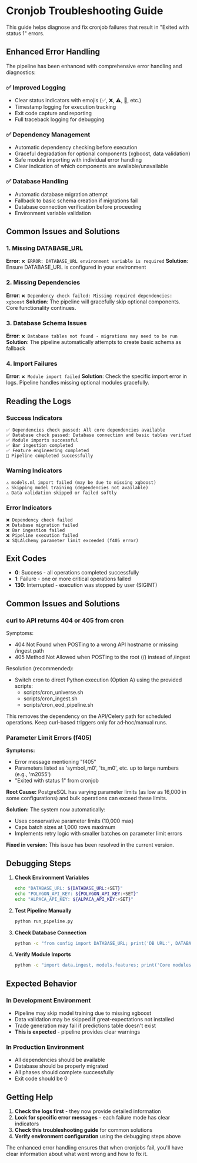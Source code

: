 # Cronjob Troubleshooting Guide

This guide helps diagnose and fix cronjob failures that result in "Exited with status 1" errors.

## Enhanced Error Handling

The pipeline has been enhanced with comprehensive error handling and diagnostics:

### ✅ Improved Logging
- Clear status indicators with emojis (✅, ❌, ⚠️, 🚀, etc.)
- Timestamp logging for execution tracking
- Exit code capture and reporting
- Full traceback logging for debugging

### ✅ Dependency Management
- Automatic dependency checking before execution
- Graceful degradation for optional components (xgboost, data validation)
- Safe module importing with individual error handling
- Clear indication of which components are available/unavailable

### ✅ Database Handling
- Automatic database migration attempt
- Fallback to basic schema creation if migrations fail
- Database connection verification before proceeding
- Environment variable validation

## Common Issues and Solutions

### 1. Missing DATABASE_URL
**Error**: `❌ ERROR: DATABASE_URL environment variable is required`
**Solution**: Ensure DATABASE_URL is configured in your environment

### 2. Missing Dependencies
**Error**: `❌ Dependency check failed: Missing required dependencies: xgboost`
**Solution**: The pipeline will gracefully skip optional components. Core functionality continues.

### 3. Database Schema Issues
**Error**: `❌ Database tables not found - migrations may need to be run`
**Solution**: The pipeline automatically attempts to create basic schema as fallback

### 4. Import Failures
**Error**: `❌ Module import failed`
**Solution**: Check the specific import error in logs. Pipeline handles missing optional modules gracefully.

## Reading the Logs

### Success Indicators
```
✅ Dependencies check passed: All core dependencies available
✅ Database check passed: Database connection and basic tables verified
✅ Module imports successful
✅ Bar ingestion completed
✅ Feature engineering completed
🎉 Pipeline completed successfully
```

### Warning Indicators
```
⚠️ models.ml import failed (may be due to missing xgboost)
⚠️ Skipping model training (dependencies not available)
⚠️ Data validation skipped or failed softly
```

### Error Indicators
```
❌ Dependency check failed
❌ Database migration failed
❌ Bar ingestion failed
❌ Pipeline execution failed
❌ SQLAlchemy parameter limit exceeded (f405 error)
```

## Exit Codes

- **0**: Success - all operations completed successfully
- **1**: Failure - one or more critical operations failed
- **130**: Interrupted - execution was stopped by user (SIGINT)

## Common Issues and Solutions

### curl to API returns 404 or 405 from cron

Symptoms:
- 404 Not Found when POSTing to a wrong API hostname or missing /ingest path
- 405 Method Not Allowed when POSTing to the root (/) instead of /ingest

Resolution (recommended):
- Switch cron to direct Python execution (Option A) using the provided scripts:
  - scripts/cron_universe.sh
  - scripts/cron_ingest.sh
  - scripts/cron_eod_pipeline.sh

This removes the dependency on the API/Celery path for scheduled operations. Keep curl-based triggers only for ad‑hoc/manual runs.

### Parameter Limit Errors (f405)

**Symptoms:**
- Error message mentioning "f405" 
- Parameters listed as 'symbol_m0', 'ts_m0', etc. up to large numbers (e.g., 'm2055')
- "Exited with status 1" from cronjob

**Root Cause:**
PostgreSQL has varying parameter limits (as low as 16,000 in some configurations) and bulk operations can exceed these limits.

**Solution:**
The system now automatically:
- Uses conservative parameter limits (10,000 max)
- Caps batch sizes at 1,000 rows maximum
- Implements retry logic with smaller batches on parameter limit errors

**Fixed in version:** This issue has been resolved in the current version.

## Debugging Steps

1. **Check Environment Variables**
   ```bash
   echo "DATABASE_URL: ${DATABASE_URL:+SET}"
   echo "POLYGON_API_KEY: ${POLYGON_API_KEY:+SET}"
   echo "ALPACA_API_KEY: ${ALPACA_API_KEY:+SET}"
   ```

2. **Test Pipeline Manually**
   ```bash
   python run_pipeline.py
   ```

3. **Check Database Connection**
   ```bash
   python -c "from config import DATABASE_URL; print('DB URL:', DATABASE_URL[:20] + '...')"
   ```

4. **Verify Module Imports**
   ```bash
   python -c "import data.ingest, models.features; print('Core modules OK')"
   ```

## Expected Behavior

### In Development Environment
- Pipeline may skip model training due to missing xgboost
- Data validation may be skipped if great-expectations not installed
- Trade generation may fail if predictions table doesn't exist
- **This is expected** - pipeline provides clear warnings

### In Production Environment
- All dependencies should be available
- Database should be properly migrated
- All phases should complete successfully
- Exit code should be 0

## Getting Help

1. **Check the logs first** - they now provide detailed information
2. **Look for specific error messages** - each failure mode has clear indicators
3. **Check this troubleshooting guide** for common solutions
4. **Verify environment configuration** using the debugging steps above

The enhanced error handling ensures that when cronjobs fail, you'll have clear information about what went wrong and how to fix it.